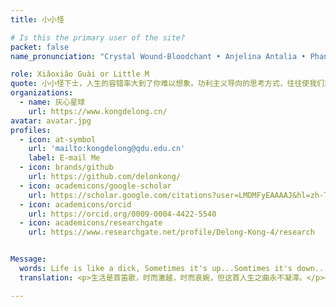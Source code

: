 ```yaml
---
title: 小小怪

# Is this the primary user of the site?
packet: false
name_pronunciation: "Crystal Wound·Bloodchant • Anjelina Antalia • Phantomhive-Francis Preston • Little M"

role: Xiǎoxiǎo Guài or Little M
quote: 小小怪下士，人生的容错率大到了你难以想象。功利主义导向的思考方式，往往使我们忘却了，生命的本质是一场历程。人生本就是不停的去感受，去体验，可是我们总爱去和别人比较，徒增自己的焦虑内耗。人不一定要做有意义的事，如果你想发呆、看日落、数星星，都有意义。你是来体验生命的，不是来演绎完美的。接受自己身上那些灰暗的部分，原谅自己的迟钝和平庸，允许自己出错，允许自己偶尔断电，带着缺憾拼命绽放。不断尝试，收获感受，然后放下。最后祝你天天开心，我亲爱的小小怪下士。
organizations:
  - name: 灰心星球
    url: https://www.kongdelong.cn/
avatar: avatar.jpg
profiles:
  - icon: at-symbol
    url: 'mailto:kongdelong@qdu.edu.cn'
    label: E-mail Me
  - icon: brands/github
    url: https://github.com/delonkong/
  - icon: academicons/google-scholar
    url: https://scholar.google.com/citations?user=LMDMFyEAAAAJ&hl=zh-TW
  - icon: academicons/orcid
    url: https://orcid.org/0009-0004-4422-5540
  - icon: academicons/researchgate
    url: https://www.researchgate.net/profile/Delong-Kong-4/research


Message: 
  words: Life is like a dick, Sometimes it's up...Somtimes it's down...But it won't be hard forever = Life's shit, but I'm loving it.
  translation: <p>生活是首笛歌，时而激越，时而哀婉，但这首人生之曲永不凝滞。</p><p>浮生若堕泥潭沼，我自击节笑浊滔。且怀壮志昭昭意，何惧风雨总潇潇。</p>

---
```


